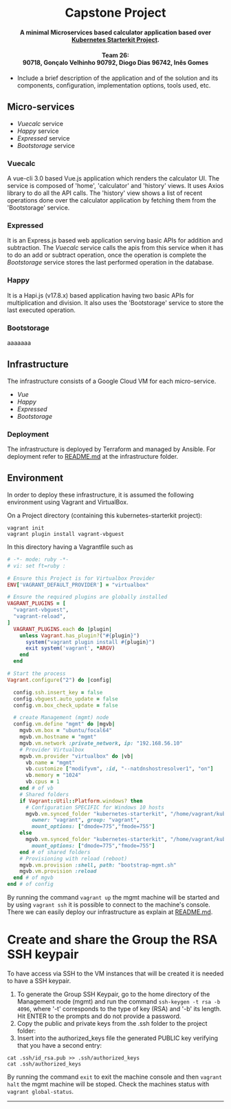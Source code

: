 <h1 align="center">
  <br>
  Capstone Project
  <br>
</h1>

<h4 align="center">A minimal Microservices based calculator application based over <a href="https://github.com/khandelwal-arpit/kubernetes-starterkit" target="_blank">Kubernetes Starterkit Project</a>.</h4>

<h4 align="center">Team 26:
  <br>
  90718, Gonçalo Velhinho
  90792, Diogo Dias
  96742, Inês Gomes
  <br>
</h4>

* Include a brief description of the application and of the solution and its components, configuration, implementation options, tools used, etc.



## Micro-services ##

* *Vuecalc* service
* *Happy* service
* *Expressed* service
* *Bootstorage* service

### Vuecalc ###
A vue-cli 3.0 based Vue.js application which renders the calculator UI.
The service is composed of 'home', 'calculator' and 'history' views. It uses Axios library to do all the API calls. The 'history' view shows a list of recent operations done over the calculator application by fetching them from the 'Bootstorage' service.

### Expressed ###
It is an Express.js based web application serving basic APIs for addition and subtraction. 
The _Vuecalc_ service calls the apis from this service when it has to do an add or subtract operation, once the operation is complete the _Bootstorage_ service stores the last performed operation in the database.

### Happy ###
It is a Hapi.js (v17.8.x) based application having two basic APIs for multiplication and division.
It also uses the 'Bootstorage' service to store the last executed operation.

### Bootstorage ###
aaaaaaa


## Infrastructure ##

The infrastructure consists of a Google Cloud VM for each micro-service.
* *Vue*
* *Happy*
* *Expressed*
* *Bootstorage*

### Deployment ###
The infrastructure is deployed by Terraform and managed by Ansible. For deployment refer to [README.md](https://github.com/Velhinho/kubernetes-starterkit/blob/master/infrastructure/README.md) at the infrastructure folder.

## Environment ##

In order to deploy these infrastructure, it is assumed the following environment using Vagrant and VirtualBox.

On a Project directory (containing this kubernetes-starterkit project):
```
vagrant init
vagrant plugin install vagrant-vbguest
```

In this directory having a Vagrantfile such as
```ruby
# -*- mode: ruby -*-
# vi: set ft=ruby :

# Ensure this Project is for Virtualbox Provider
ENV['VAGRANT_DEFAULT_PROVIDER'] = "virtualbox"

# Ensure the required plugins are globally installed
VAGRANT_PLUGINS = [
  "vagrant-vbguest",
  "vagrant-reload",
]
  VAGRANT_PLUGINS.each do |plugin|
    unless Vagrant.has_plugin?("#{plugin}")
      system("vagrant plugin install #{plugin}")
      exit system('vagrant', *ARGV)
    end
  end

# Start the process  
Vagrant.configure("2") do |config|

  config.ssh.insert_key = false
  config.vbguest.auto_update = false
  config.vm.box_check_update = false

  # create Management (mgmt) node
  config.vm.define "mgmt" do |mgvb|
    mgvb.vm.box = "ubuntu/focal64"
    mgvb.vm.hostname = "mgmt"
    mgvb.vm.network :private_network, ip: "192.168.56.10"
    # Provider Virtualbox
    mgvb.vm.provider "virtualbox" do |vb|
      vb.name = "mgmt"
      vb.customize ["modifyvm", :id, "--natdnshostresolver1", "on"]
      vb.memory = "1024"
      vb.cpus = 1
    end # of vb
    # Shared folders
    if Vagrant::Util::Platform.windows? then
      # Configuration SPECIFIC for Windows 10 hosts
      mgvb.vm.synced_folder "kubernetes-starterkit", "/home/vagrant/kubernetes-starterkit",
        owner: "vagrant", group: "vagrant",
        mount_options: ["dmode=775","fmode=755"]
    else
      mgvb.vm.synced_folder "kubernetes-starterkit", "/home/vagrant/kubernetes-starterkit",
        mount_options: ["dmode=775","fmode=755"]
    end # of shared folders
    # Provisioning with reload (reboot)
    mgvb.vm.provision :shell, path: "bootstrap-mgmt.sh"
    mgvb.vm.provision :reload
  end # of mgvb
end # of config
```

By running the command ```vagrant up``` the mgmt machine will be started and by using ```vagrant ssh``` it is possible to connect to the machine's console. There we can easily deploy our infrastructure as explain at [README.md](https://github.com/Velhinho/kubernetes-starterkit/blob/master/infrastructure/README.md).

# Create and share the Group the RSA SSH keypair
To have access via SSH to the VM instances that will be created it is needed to have a SSH keypair.
1. To generate the Group SSH Keypair, go to the home directory of the
Management node (mgmt) and run the command ```ssh-keygen -t rsa -b 4096```, where '-t' corresponds to the type of key (RSA) and '-b' its length. Hit ENTER to the prompts and do not provide a password.
2. Copy the public and private keys from the .ssh folder to the project folder:
3. Insert into the authorized_keys file the generated PUBLIC key verifying that you have a second entry:
```
cat .ssh/id_rsa.pub >> .ssh/authorized_keys
cat .ssh/authorized_keys
```


By running the command ```exit``` to exit the machine console and then ```vagrant halt``` the mgmt machine will be stoped. Check the machines status with ```vagrant global-status```.

-----